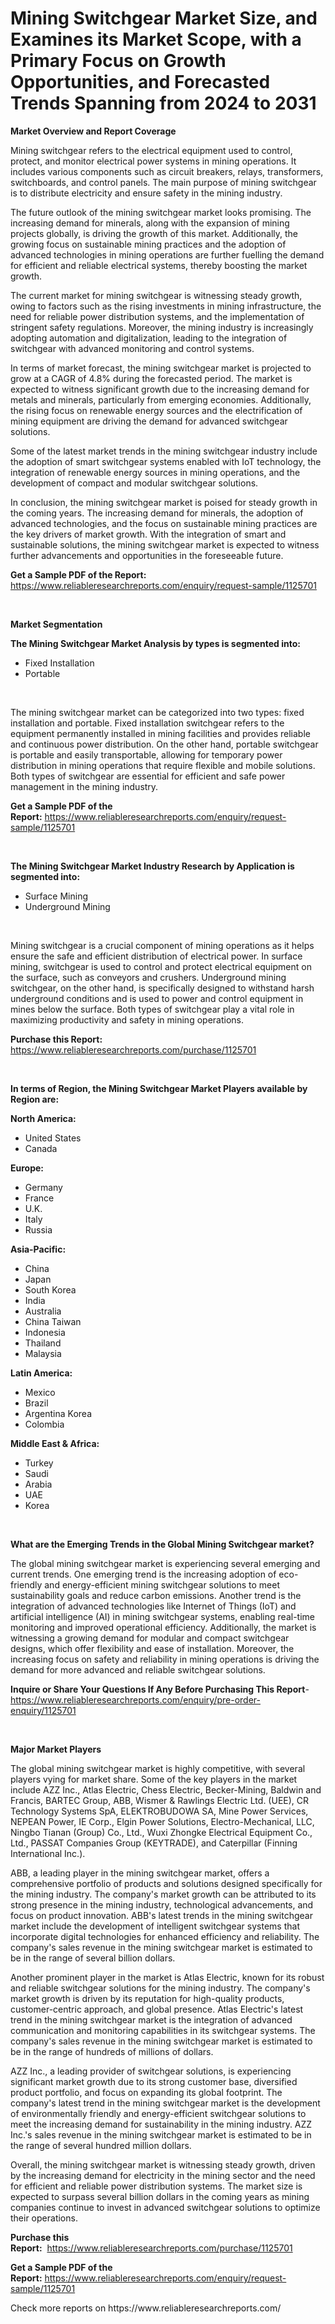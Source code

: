 <p><h1>Mining Switchgear Market Size, and Examines its Market Scope, with a Primary Focus on Growth Opportunities, and Forecasted Trends Spanning from 2024 to 2031</h1></p><p><strong>Market Overview and Report Coverage</strong></p>
<p><p>Mining switchgear refers to the electrical equipment used to control, protect, and monitor electrical power systems in mining operations. It includes various components such as circuit breakers, relays, transformers, switchboards, and control panels. The main purpose of mining switchgear is to distribute electricity and ensure safety in the mining industry.</p><p>The future outlook of the mining switchgear market looks promising. The increasing demand for minerals, along with the expansion of mining projects globally, is driving the growth of this market. Additionally, the growing focus on sustainable mining practices and the adoption of advanced technologies in mining operations are further fuelling the demand for efficient and reliable electrical systems, thereby boosting the market growth.</p><p>The current market for mining switchgear is witnessing steady growth, owing to factors such as the rising investments in mining infrastructure, the need for reliable power distribution systems, and the implementation of stringent safety regulations. Moreover, the mining industry is increasingly adopting automation and digitalization, leading to the integration of switchgear with advanced monitoring and control systems.</p><p>In terms of market forecast, the mining switchgear market is projected to grow at a CAGR of 4.8% during the forecasted period. The market is expected to witness significant growth due to the increasing demand for metals and minerals, particularly from emerging economies. Additionally, the rising focus on renewable energy sources and the electrification of mining equipment are driving the demand for advanced switchgear solutions.</p><p>Some of the latest market trends in the mining switchgear industry include the adoption of smart switchgear systems enabled with IoT technology, the integration of renewable energy sources in mining operations, and the development of compact and modular switchgear solutions.</p><p>In conclusion, the mining switchgear market is poised for steady growth in the coming years. The increasing demand for minerals, the adoption of advanced technologies, and the focus on sustainable mining practices are the key drivers of market growth. With the integration of smart and sustainable solutions, the mining switchgear market is expected to witness further advancements and opportunities in the foreseeable future.</p></p>
<p><strong>Get a Sample PDF of the Report:</strong> <a href="https://www.reliableresearchreports.com/enquiry/request-sample/1125701">https://www.reliableresearchreports.com/enquiry/request-sample/1125701</a></p>
<p>&nbsp;</p>
<p><strong>Market Segmentation</strong></p>
<p><strong>The Mining Switchgear Market Analysis by types is segmented into:</strong></p>
<p><ul><li>Fixed Installation</li><li>Portable</li></ul></p>
<p>&nbsp;</p>
<p><p>The mining switchgear market can be categorized into two types: fixed installation and portable. Fixed installation switchgear refers to the equipment permanently installed in mining facilities and provides reliable and continuous power distribution. On the other hand, portable switchgear is portable and easily transportable, allowing for temporary power distribution in mining operations that require flexible and mobile solutions. Both types of switchgear are essential for efficient and safe power management in the mining industry.</p></p>
<p><strong>Get a Sample PDF of the Report:</strong>&nbsp;<a href="https://www.reliableresearchreports.com/enquiry/request-sample/1125701">https://www.reliableresearchreports.com/enquiry/request-sample/1125701</a></p>
<p>&nbsp;</p>
<p><strong>The Mining Switchgear Market Industry Research by Application is segmented into:</strong></p>
<p><ul><li>Surface Mining</li><li>Underground Mining</li></ul></p>
<p>&nbsp;</p>
<p><p>Mining switchgear is a crucial component of mining operations as it helps ensure the safe and efficient distribution of electrical power. In surface mining, switchgear is used to control and protect electrical equipment on the surface, such as conveyors and crushers. Underground mining switchgear, on the other hand, is specifically designed to withstand harsh underground conditions and is used to power and control equipment in mines below the surface. Both types of switchgear play a vital role in maximizing productivity and safety in mining operations.</p></p>
<p><strong>Purchase this Report:</strong>&nbsp; <a href="https://www.reliableresearchreports.com/purchase/1125701">https://www.reliableresearchreports.com/purchase/1125701</a></p>
<p>&nbsp;</p>
<p><strong>In terms of Region, the Mining Switchgear Market Players available by Region are:</strong></p>
<p>
    <p> <strong> North America: </strong>
        <ul>
            <li>United States</li>
            <li>Canada</li>
        </ul>
        </p> 
    <p> <strong> Europe: </strong>
        <ul>
            <li>Germany</li>
            <li>France</li>
            <li>U.K.</li>
            <li>Italy</li>
            <li>Russia</li>
        </ul>
        </p> 
    <p> <strong> Asia-Pacific: </strong>
        <ul>
            <li>China</li>
            <li>Japan</li>
            <li>South Korea</li>
            <li>India</li>
            <li>Australia</li>
            <li>China Taiwan</li>
            <li>Indonesia</li>
            <li>Thailand</li>
            <li>Malaysia</li>
        </ul>
        </p> 
    <p> <strong> Latin America: </strong>
        <ul>
            <li>Mexico</li>
            <li>Brazil</li>
            <li>Argentina Korea</li>
            <li>Colombia</li>
        </ul>
        </p> 
    <p> <strong> Middle East & Africa: </strong>
        <ul>
            <li>Turkey</li>
            <li>Saudi</li>
            <li>Arabia</li>
            <li>UAE</li>
            <li>Korea</li>
        </ul>
    </p>
    </p>
<p>&nbsp;</p>
<p><strong>What are the Emerging Trends in the Global Mining Switchgear market?</strong></p>
<p><p>The global mining switchgear market is experiencing several emerging and current trends. One emerging trend is the increasing adoption of eco-friendly and energy-efficient mining switchgear solutions to meet sustainability goals and reduce carbon emissions. Another trend is the integration of advanced technologies like Internet of Things (IoT) and artificial intelligence (AI) in mining switchgear systems, enabling real-time monitoring and improved operational efficiency. Additionally, the market is witnessing a growing demand for modular and compact switchgear designs, which offer flexibility and ease of installation. Moreover, the increasing focus on safety and reliability in mining operations is driving the demand for more advanced and reliable switchgear solutions.</p></p>
<p><strong>Inquire or Share Your Questions If Any Before Purchasing This Report</strong>- <a href="https://www.reliableresearchreports.com/enquiry/pre-order-enquiry/1125701">https://www.reliableresearchreports.com/enquiry/pre-order-enquiry/1125701</a></p>
<p>&nbsp;</p>
<p><strong>Major Market Players</strong></p>
<p><p>The global mining switchgear market is highly competitive, with several players vying for market share. Some of the key players in the market include AZZ Inc., Atlas Electric, Chess Electric, Becker-Mining, Baldwin and Francis, BARTEC Group, ABB, Wismer & Rawlings Electric Ltd. (UEE), CR Technology Systems SpA, ELEKTROBUDOWA SA, Mine Power Services, NEPEAN Power, IE Corp., Elgin Power Solutions, Electro-Mechanical, LLC, Ningbo Tianan (Group) Co., Ltd., Wuxi Zhongke Electrical Equipment Co., Ltd., PASSAT Companies Group (KEYTRADE), and Caterpillar (Finning International Inc.).</p><p>ABB, a leading player in the mining switchgear market, offers a comprehensive portfolio of products and solutions designed specifically for the mining industry. The company's market growth can be attributed to its strong presence in the mining industry, technological advancements, and focus on product innovation. ABB's latest trends in the mining switchgear market include the development of intelligent switchgear systems that incorporate digital technologies for enhanced efficiency and reliability. The company's sales revenue in the mining switchgear market is estimated to be in the range of several billion dollars.</p><p>Another prominent player in the market is Atlas Electric, known for its robust and reliable switchgear solutions for the mining industry. The company's market growth is driven by its reputation for high-quality products, customer-centric approach, and global presence. Atlas Electric's latest trend in the mining switchgear market is the integration of advanced communication and monitoring capabilities in its switchgear systems. The company's sales revenue in the mining switchgear market is estimated to be in the range of hundreds of millions of dollars.</p><p>AZZ Inc., a leading provider of switchgear solutions, is experiencing significant market growth due to its strong customer base, diversified product portfolio, and focus on expanding its global footprint. The company's latest trend in the mining switchgear market is the development of environmentally friendly and energy-efficient switchgear solutions to meet the increasing demand for sustainability in the mining industry. AZZ Inc.'s sales revenue in the mining switchgear market is estimated to be in the range of several hundred million dollars.</p><p>Overall, the mining switchgear market is witnessing steady growth, driven by the increasing demand for electricity in the mining sector and the need for efficient and reliable power distribution systems. The market size is expected to surpass several billion dollars in the coming years as mining companies continue to invest in advanced switchgear solutions to optimize their operations.</p></p>
<p><strong>Purchase this Report:</strong>&nbsp;&nbsp;<a href="https://www.reliableresearchreports.com/purchase/1125701">https://www.reliableresearchreports.com/purchase/1125701</a></p>
<p></p>
<p><strong>Get a Sample PDF of the Report:</strong>&nbsp;<a href="https://www.reliableresearchreports.com/enquiry/request-sample/1125701">https://www.reliableresearchreports.com/enquiry/request-sample/1125701</a></p>
<p>Check more reports on https://www.reliableresearchreports.com/</p>